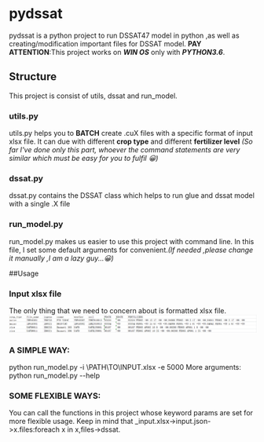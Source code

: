# pydssat
pydssat is a python project to run DSSAT47 model in python ,as well as creating/modification important files for DSSAT model.
__PAY ATTENTION__:This project works on ___WIN OS___ only with ___PYTHON3.6___.

## Structure
This project is consist of utils, dssat and run_model.
### utils.py
utils.py helps you to __BATCH__ create .cuX files with a specific format of input xlsx file.
It can due with different __crop type__ and different __fertilizer level__ 
_(So far I've done only this part, whoever the command statements are very similar which must be easy for you to fulfil 😀)_
### dssat.py
dssat.py contains the DSSAT class which helps to run glue and dssat model with a single .X file
### run_model.py
run_model.py makes us easier to use this project with command line.
In this file, I set some default arguments for convenient._(If needed ,please change it manually ,I am a lazy guy...😀)_

##Usage
### Input xlsx file
The only thing that we need to concern about is formatted xlsx file.
![avatar](./imgs/1.png)
### A SIMPLE WAY:
python run_model.py -i \PATH\TO\INPUT.xlsx -e 5000
More arguments: python run_model.py --help
### SOME FLEXIBLE WAYS:
You can call the functions in this project whose keyword params are set for more flexible usage.
Keep in mind that _input.xlsx->input.json->x.files:foreach x in x,files->dssat.
